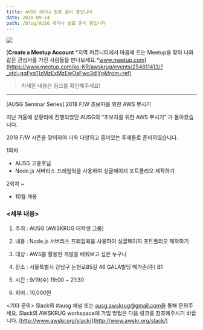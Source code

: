 ```yaml
---
title: AUSG 세미나 발표 준비 중입니다
date: 2018-09-14
path: /blog/AUSG 세미나 발표 준비 중입니다
---
```


![](https://miro.medium.com/max/1080/0*iRNQHWdaxqNz2m1v)

[**Create a Meetup Account** *지역 커뮤니티에서 마음에 드는 Meetup을 찾아 나와 같은 관심사를 가진 사람들을 만나보세요.*www.meetup.com](https://www.meetup.com/ko-KR/awskrug/events/254611413/?_xtd=gqFyqTIzMzExMzEwOaFwo3dlYg&from=ref)

> 자세한 내용은 링크를 확인해주세요!

---

[AUSG Seminar Series]
2018 F/W 초보자를 위한 AWS 뿌시기

지난 겨울에 성황리에 진행되었던 AUSG의 “초보자를 위한 AWS 뿌시기” 가 돌아왔습니다.

2018 F/W 시즌을 맞이하여 더욱 다양하고 흥미있는 주제들로 준비하였습니다.

1회차

- AUSG 고윤호님
- Node.js 서버리스 프레임웍을 사용하여 싱글페이지 포트폴리오 제작하기

2회차 ~

- 10월 개봉

### <세부 내용>

1. 주최 : AUSG (AWSKRUG 대학생 그룹)

2. 내용 : Node.js 서버리스 프레임웍을 사용하여 싱글페이지 포트폴리오 제작하기

3. 대상 : AWS를 활용한 개발을 배워보고 싶은 누구나

4. 장소 : 서울특별시 강남구 논현로85길 46 GALA빌딩 메가존(주) B1

5. 시간 : 9/19(수) 19:00 ~ 21:30

6. 회비 : 10,000원

<기타 문의>
Slack의 #ausg 채널 또는 ausg.awskrug@gmail.com을 통해 문의주세요.
Slack의 AWSKRUG workspace에 가입 방법은 다음 링크를 참조해주시기 바랍니다.
[http://www.awskr.org/slack/](http://www.awskr.org/slack/)
